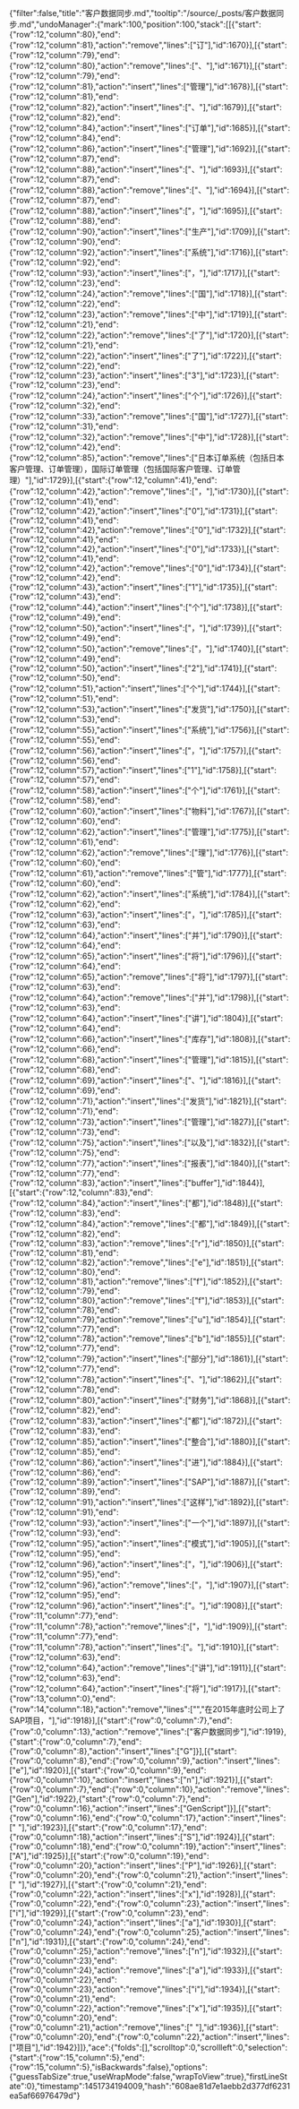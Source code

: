 {"filter":false,"title":"客户数据同步.md","tooltip":"/source/_posts/客户数据同步.md","undoManager":{"mark":100,"position":100,"stack":[[{"start":{"row":12,"column":80},"end":{"row":12,"column":81},"action":"remove","lines":["订"],"id":1670}],[{"start":{"row":12,"column":79},"end":{"row":12,"column":80},"action":"remove","lines":["、"],"id":1671}],[{"start":{"row":12,"column":79},"end":{"row":12,"column":81},"action":"insert","lines":["管理"],"id":1678}],[{"start":{"row":12,"column":81},"end":{"row":12,"column":82},"action":"insert","lines":["、"],"id":1679}],[{"start":{"row":12,"column":82},"end":{"row":12,"column":84},"action":"insert","lines":["订单"],"id":1685}],[{"start":{"row":12,"column":84},"end":{"row":12,"column":86},"action":"insert","lines":["管理"],"id":1692}],[{"start":{"row":12,"column":87},"end":{"row":12,"column":88},"action":"insert","lines":["、"],"id":1693}],[{"start":{"row":12,"column":87},"end":{"row":12,"column":88},"action":"remove","lines":["、"],"id":1694}],[{"start":{"row":12,"column":87},"end":{"row":12,"column":88},"action":"insert","lines":["，"],"id":1695}],[{"start":{"row":12,"column":88},"end":{"row":12,"column":90},"action":"insert","lines":["生产"],"id":1709}],[{"start":{"row":12,"column":90},"end":{"row":12,"column":92},"action":"insert","lines":["系统"],"id":1716}],[{"start":{"row":12,"column":92},"end":{"row":12,"column":93},"action":"insert","lines":["，"],"id":1717}],[{"start":{"row":12,"column":23},"end":{"row":12,"column":24},"action":"remove","lines":["国"],"id":1718}],[{"start":{"row":12,"column":22},"end":{"row":12,"column":23},"action":"remove","lines":["中"],"id":1719}],[{"start":{"row":12,"column":21},"end":{"row":12,"column":22},"action":"remove","lines":["了"],"id":1720}],[{"start":{"row":12,"column":21},"end":{"row":12,"column":22},"action":"insert","lines":["了"],"id":1722}],[{"start":{"row":12,"column":22},"end":{"row":12,"column":23},"action":"insert","lines":["3"],"id":1723}],[{"start":{"row":12,"column":23},"end":{"row":12,"column":24},"action":"insert","lines":["个"],"id":1726}],[{"start":{"row":12,"column":32},"end":{"row":12,"column":33},"action":"remove","lines":["国"],"id":1727}],[{"start":{"row":12,"column":31},"end":{"row":12,"column":32},"action":"remove","lines":["中"],"id":1728}],[{"start":{"row":12,"column":42},"end":{"row":12,"column":85},"action":"remove","lines":["日本订单系统（包括日本客户管理、订单管理），国际订单管理（包括国际客户管理、订单管理）"],"id":1729}],[{"start":{"row":12,"column":41},"end":{"row":12,"column":42},"action":"remove","lines":["，"],"id":1730}],[{"start":{"row":12,"column":41},"end":{"row":12,"column":42},"action":"insert","lines":["0"],"id":1731}],[{"start":{"row":12,"column":41},"end":{"row":12,"column":42},"action":"remove","lines":["0"],"id":1732}],[{"start":{"row":12,"column":41},"end":{"row":12,"column":42},"action":"insert","lines":["0"],"id":1733}],[{"start":{"row":12,"column":41},"end":{"row":12,"column":42},"action":"remove","lines":["0"],"id":1734}],[{"start":{"row":12,"column":42},"end":{"row":12,"column":43},"action":"insert","lines":["1"],"id":1735}],[{"start":{"row":12,"column":43},"end":{"row":12,"column":44},"action":"insert","lines":["个"],"id":1738}],[{"start":{"row":12,"column":49},"end":{"row":12,"column":50},"action":"insert","lines":["，"],"id":1739}],[{"start":{"row":12,"column":49},"end":{"row":12,"column":50},"action":"remove","lines":["，"],"id":1740}],[{"start":{"row":12,"column":49},"end":{"row":12,"column":50},"action":"insert","lines":["2"],"id":1741}],[{"start":{"row":12,"column":50},"end":{"row":12,"column":51},"action":"insert","lines":["个"],"id":1744}],[{"start":{"row":12,"column":51},"end":{"row":12,"column":53},"action":"insert","lines":["发货"],"id":1750}],[{"start":{"row":12,"column":53},"end":{"row":12,"column":55},"action":"insert","lines":["系统"],"id":1756}],[{"start":{"row":12,"column":55},"end":{"row":12,"column":56},"action":"insert","lines":["，"],"id":1757}],[{"start":{"row":12,"column":56},"end":{"row":12,"column":57},"action":"insert","lines":["1"],"id":1758}],[{"start":{"row":12,"column":57},"end":{"row":12,"column":58},"action":"insert","lines":["个"],"id":1761}],[{"start":{"row":12,"column":58},"end":{"row":12,"column":60},"action":"insert","lines":["物料"],"id":1767}],[{"start":{"row":12,"column":60},"end":{"row":12,"column":62},"action":"insert","lines":["管理"],"id":1775}],[{"start":{"row":12,"column":61},"end":{"row":12,"column":62},"action":"remove","lines":["理"],"id":1776}],[{"start":{"row":12,"column":60},"end":{"row":12,"column":61},"action":"remove","lines":["管"],"id":1777}],[{"start":{"row":12,"column":60},"end":{"row":12,"column":62},"action":"insert","lines":["系统"],"id":1784}],[{"start":{"row":12,"column":62},"end":{"row":12,"column":63},"action":"insert","lines":["，"],"id":1785}],[{"start":{"row":12,"column":63},"end":{"row":12,"column":64},"action":"insert","lines":["并"],"id":1790}],[{"start":{"row":12,"column":64},"end":{"row":12,"column":65},"action":"insert","lines":["将"],"id":1796}],[{"start":{"row":12,"column":64},"end":{"row":12,"column":65},"action":"remove","lines":["将"],"id":1797}],[{"start":{"row":12,"column":63},"end":{"row":12,"column":64},"action":"remove","lines":["并"],"id":1798}],[{"start":{"row":12,"column":63},"end":{"row":12,"column":64},"action":"insert","lines":["讲"],"id":1804}],[{"start":{"row":12,"column":64},"end":{"row":12,"column":66},"action":"insert","lines":["库存"],"id":1808}],[{"start":{"row":12,"column":66},"end":{"row":12,"column":68},"action":"insert","lines":["管理"],"id":1815}],[{"start":{"row":12,"column":68},"end":{"row":12,"column":69},"action":"insert","lines":["、"],"id":1816}],[{"start":{"row":12,"column":69},"end":{"row":12,"column":71},"action":"insert","lines":["发货"],"id":1821}],[{"start":{"row":12,"column":71},"end":{"row":12,"column":73},"action":"insert","lines":["管理"],"id":1827}],[{"start":{"row":12,"column":73},"end":{"row":12,"column":75},"action":"insert","lines":["以及"],"id":1832}],[{"start":{"row":12,"column":75},"end":{"row":12,"column":77},"action":"insert","lines":["报表"],"id":1840}],[{"start":{"row":12,"column":77},"end":{"row":12,"column":83},"action":"insert","lines":["buffer"],"id":1844}],[{"start":{"row":12,"column":83},"end":{"row":12,"column":84},"action":"insert","lines":["都"],"id":1848}],[{"start":{"row":12,"column":83},"end":{"row":12,"column":84},"action":"remove","lines":["都"],"id":1849}],[{"start":{"row":12,"column":82},"end":{"row":12,"column":83},"action":"remove","lines":["r"],"id":1850}],[{"start":{"row":12,"column":81},"end":{"row":12,"column":82},"action":"remove","lines":["e"],"id":1851}],[{"start":{"row":12,"column":80},"end":{"row":12,"column":81},"action":"remove","lines":["f"],"id":1852}],[{"start":{"row":12,"column":79},"end":{"row":12,"column":80},"action":"remove","lines":["f"],"id":1853}],[{"start":{"row":12,"column":78},"end":{"row":12,"column":79},"action":"remove","lines":["u"],"id":1854}],[{"start":{"row":12,"column":77},"end":{"row":12,"column":78},"action":"remove","lines":["b"],"id":1855}],[{"start":{"row":12,"column":77},"end":{"row":12,"column":79},"action":"insert","lines":["部分"],"id":1861}],[{"start":{"row":12,"column":77},"end":{"row":12,"column":78},"action":"insert","lines":["、"],"id":1862}],[{"start":{"row":12,"column":78},"end":{"row":12,"column":80},"action":"insert","lines":["财务"],"id":1868}],[{"start":{"row":12,"column":82},"end":{"row":12,"column":83},"action":"insert","lines":["都"],"id":1872}],[{"start":{"row":12,"column":83},"end":{"row":12,"column":85},"action":"insert","lines":["整合"],"id":1880}],[{"start":{"row":12,"column":85},"end":{"row":12,"column":86},"action":"insert","lines":["进"],"id":1884}],[{"start":{"row":12,"column":86},"end":{"row":12,"column":89},"action":"insert","lines":["SAP"],"id":1887}],[{"start":{"row":12,"column":89},"end":{"row":12,"column":91},"action":"insert","lines":["这样"],"id":1892}],[{"start":{"row":12,"column":91},"end":{"row":12,"column":93},"action":"insert","lines":["一个"],"id":1897}],[{"start":{"row":12,"column":93},"end":{"row":12,"column":95},"action":"insert","lines":["模式"],"id":1905}],[{"start":{"row":12,"column":95},"end":{"row":12,"column":96},"action":"insert","lines":["，"],"id":1906}],[{"start":{"row":12,"column":95},"end":{"row":12,"column":96},"action":"remove","lines":["，"],"id":1907}],[{"start":{"row":12,"column":95},"end":{"row":12,"column":96},"action":"insert","lines":["。"],"id":1908}],[{"start":{"row":11,"column":77},"end":{"row":11,"column":78},"action":"remove","lines":["，"],"id":1909}],[{"start":{"row":11,"column":77},"end":{"row":11,"column":78},"action":"insert","lines":["。"],"id":1910}],[{"start":{"row":12,"column":63},"end":{"row":12,"column":64},"action":"remove","lines":["讲"],"id":1911}],[{"start":{"row":12,"column":63},"end":{"row":12,"column":64},"action":"insert","lines":["将"],"id":1917}],[{"start":{"row":13,"column":0},"end":{"row":14,"column":18},"action":"remove","lines":["","在2015年底时公司上了SAP项目，"],"id":1918}],[{"start":{"row":0,"column":7},"end":{"row":0,"column":13},"action":"remove","lines":["客户数据同步"],"id":1919},{"start":{"row":0,"column":7},"end":{"row":0,"column":8},"action":"insert","lines":["G"]}],[{"start":{"row":0,"column":8},"end":{"row":0,"column":9},"action":"insert","lines":["e"],"id":1920}],[{"start":{"row":0,"column":9},"end":{"row":0,"column":10},"action":"insert","lines":["n"],"id":1921}],[{"start":{"row":0,"column":7},"end":{"row":0,"column":10},"action":"remove","lines":["Gen"],"id":1922},{"start":{"row":0,"column":7},"end":{"row":0,"column":16},"action":"insert","lines":["GenScript"]}],[{"start":{"row":0,"column":16},"end":{"row":0,"column":17},"action":"insert","lines":[" "],"id":1923}],[{"start":{"row":0,"column":17},"end":{"row":0,"column":18},"action":"insert","lines":["S"],"id":1924}],[{"start":{"row":0,"column":18},"end":{"row":0,"column":19},"action":"insert","lines":["A"],"id":1925}],[{"start":{"row":0,"column":19},"end":{"row":0,"column":20},"action":"insert","lines":["P"],"id":1926}],[{"start":{"row":0,"column":20},"end":{"row":0,"column":21},"action":"insert","lines":[" "],"id":1927}],[{"start":{"row":0,"column":21},"end":{"row":0,"column":22},"action":"insert","lines":["x"],"id":1928}],[{"start":{"row":0,"column":22},"end":{"row":0,"column":23},"action":"insert","lines":["i"],"id":1929}],[{"start":{"row":0,"column":23},"end":{"row":0,"column":24},"action":"insert","lines":["a"],"id":1930}],[{"start":{"row":0,"column":24},"end":{"row":0,"column":25},"action":"insert","lines":["n"],"id":1931}],[{"start":{"row":0,"column":24},"end":{"row":0,"column":25},"action":"remove","lines":["n"],"id":1932}],[{"start":{"row":0,"column":23},"end":{"row":0,"column":24},"action":"remove","lines":["a"],"id":1933}],[{"start":{"row":0,"column":22},"end":{"row":0,"column":23},"action":"remove","lines":["i"],"id":1934}],[{"start":{"row":0,"column":21},"end":{"row":0,"column":22},"action":"remove","lines":["x"],"id":1935}],[{"start":{"row":0,"column":20},"end":{"row":0,"column":21},"action":"remove","lines":[" "],"id":1936}],[{"start":{"row":0,"column":20},"end":{"row":0,"column":22},"action":"insert","lines":["项目"],"id":1942}]]},"ace":{"folds":[],"scrolltop":0,"scrollleft":0,"selection":{"start":{"row":15,"column":5},"end":{"row":15,"column":5},"isBackwards":false},"options":{"guessTabSize":true,"useWrapMode":false,"wrapToView":true},"firstLineState":0},"timestamp":1451734194009,"hash":"608ae81d7e1aebb2d377df6231ea5af66976479d"}